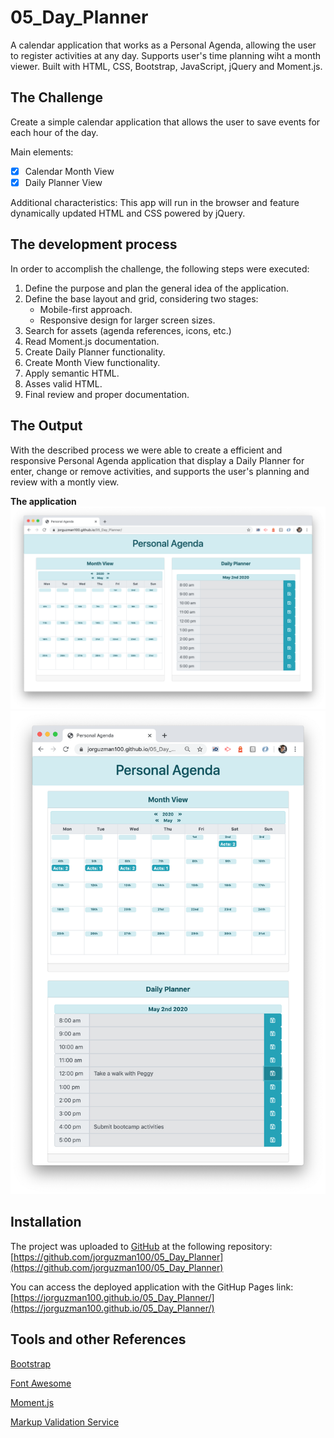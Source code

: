 # 05_Day_Planner

A calendar application that works as a Personal Agenda, allowing the user to register activities at any day. Supports user's time planning wiht a month viewer.
Built with HTML, CSS, Bootstrap, JavaScript, jQuery and Moment.js.

## The Challenge

Create a simple calendar application that allows the user to save events for each hour of the day.

Main elements:

- [x] Calendar Month View
- [x] Daily Planner View

Additional characteristics:
This app will run in the browser and feature dynamically updated HTML and CSS powered by jQuery.

## The development process

In order to accomplish the challenge, the following steps were executed:

1. Define the purpose and plan the general idea of the application.
2. Define the base layout and grid, considering two stages:
   - Mobile-first approach.
   - Responsive design for larger screen sizes.
3. Search for assets (agenda references, icons, etc.)
4. Read Moment.js documentation.
5. Create Daily Planner functionality.
6. Create Month View functionality.
7. Apply semantic HTML.
8. Asses valid HTML.
9. Final review and proper documentation.

## The Output

With the described process we were able to create a efficient and responsive Personal Agenda application that display a Daily Planner for enter, change or remove activities, and supports the user's planning and review with a montly view.

**The application**
![](./Assets/screenshot-01.png)
![](./Assets/screenshot-02.png)

## Installation

The project was uploaded to [GitHub](https://github.com/) at the following repository:
[https://github.com/jorguzman100/05_Day_Planner](https://github.com/jorguzman100/05_Day_Planner)

You can access the deployed application with the GitHup Pages link:
[https://jorguzman100.github.io/05_Day_Planner/](https://jorguzman100.github.io/05_Day_Planner/)

## Tools and other References

[Bootstrap](https://getbootstrap.com/)

[Font Awesome](https://fontawesome.com/)

[Moment.js](https://momentjs.com/)

[Markup Validation Service](https://validator.w3.org/)

